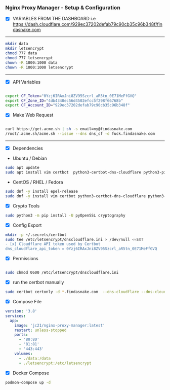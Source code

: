 ### Nginx Proxy Manager - Setup & Configuration

- [x] VARIABLES FROM THE DASHBOARD i.e https://dash.cloudflare.com/929ec37202defab79c90cb35c96b348f/findasnake.com

---


```bash
mkdir data 
mkdir letsencrypt
chmod 777 data
chmod 777 letsencrypt
chown -R 1000:1000 data
chown -R 1000:1000 letsencrypt
```
---

- [x] API Variables

```bash

export CF_Token="0Yzj6IRAxJni8ZV95Szcrl_aR5tn_0E71MeFfGVQ"
export CF_Zone_ID="4db4340ec56d4502efcc5f298f66768b"
export CF_Account_ID="929ec37202defab79c90cb35c96b348f"
```
- [x] Make Web Request

```bash

curl https://get.acme.sh | sh -s email=my@findasnake.com
/root/.acme.sh/acme.sh --issue --dns dns_cf -d fuck.findasnake.com

```
---
- [x] Dependencies 

- Ubuntu / Debian
```bash
sudo apt update
sudo apt install vim certbot  python3-certbot-dns-cloudflare python3-pip
```

- CentOS / RHEL / Fedora
```bash
sudo dnf -y install epel-release
sudo dnf -y install vim certbot python3-certbot-dns-cloudflare python3-pip
```

- [x] Crypto Tools
```bash
sudo python3 -m pip install -U pyOpenSSL cryptography
```
- [x] Config Export
```bash
mkdir -p ~/.secrets/certbot
sudo tee /etc/letsencrypt/dnscloudflare.ini > /dev/null <<EOT
- [x] Cloudflare API token used by Certbot
dns_cloudflare_api_token = 0Yzj6IRAxJni8ZV95Szcrl_aR5tn_0E71MeFfGVQ
```
- [x] Permissions

```bash

sudo chmod 0600 /etc/letsencrypt/dnscloudflare.ini
```

- [x] run the certbot manually
```bash
sudo certbot certonly -d *.findasnake.com  --dns-cloudflare --dns-cloudflare-credentials /etc/letsencrypt/dnscloudflare.ini \    --post-hook "service nginx reload" --non-interactive --agree-tos     --email someone-who-pays-attention-to-emails@findasnake.com
```

- [x] Compose File
```yaml
version: '3.8'
services:
  app:
    image: 'jc21/nginx-proxy-manager:latest'
    restart: unless-stopped
    ports:
      - '80:80'
      - '81:81'
      - '443:443'
    volumes:
      - ./data:/data
      - ./letsencrypt:/etc/letsencrypt
```
- [x] Docker Compose
```bash
podmon-compose up -d

```


